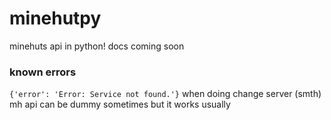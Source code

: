 # minehutpy
minehuts api in python!
docs coming soon

### known errors

`{'error': 'Error: Service not found.'}` when doing change server (smth) mh api can be dummy sometimes but it works usually